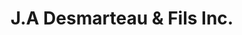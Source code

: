 ---
title: "J.A Desmarteau & Fils Inc."
url: /montreal/j-a-desmarteau-und-fils-inc/
shop: Baustoffe
---